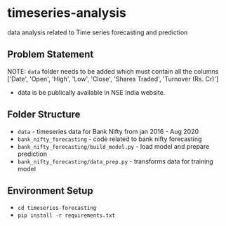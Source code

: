 # timeseries-analysis
data analysis related to Time series forecasting and prediction

## Problem Statement 

NOTE:
`data` folder needs to be added which must contain all the columns ['Date', 'Open', 'High', 'Low', 'Close', 'Shares Traded', 'Turnover (Rs. Cr)']

* data is be publically available in NSE India website.


## Folder Structure
- `data` - timeseries data for Bank Nifty from jan 2016 - Aug 2020
- `bank_nifty_forecasting` - code related to bank nifty forecasting 
- `bank_nifty_forecasting/build_model.py` - load model and prepare prediction
- `bank_nifty_forecasting/data_prep.py` - transforms data for training model

## Environment Setup
- `cd timeseries-forecasting`
- `pip install -r requirements.txt`


